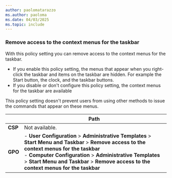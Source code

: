 ```yaml
---
author: paolomatarazzo
ms.author: paoloma
ms.date: 04/03/2025
ms.topic: include
---
```


### Remove access to the context menus for the taskbar

With this policy setting you can remove access to the context menus for the taskbar.

- If you enable this policy setting, the menus that appear when you right-click the taskbar and items on the taskbar are hidden. For example the Start button, the clock, and the taskbar buttons.
- If you disable or don't configure this policy setting, the context menus for the taskbar are available

This policy setting doesn't prevent users from using other methods to issue the commands that appear on these menus.

|  | Path |
|--|--|
| **CSP** | Not available. |
| **GPO** | - **User Configuration** > **Administrative Templates** > **Start Menu and Taskbar** > **Remove access to the context menus for the taskbar**<br> - **Computer Configuration** > **Administrative Templates** > **Start Menu and Taskbar** > **Remove access to the context menus for the taskbar**|
